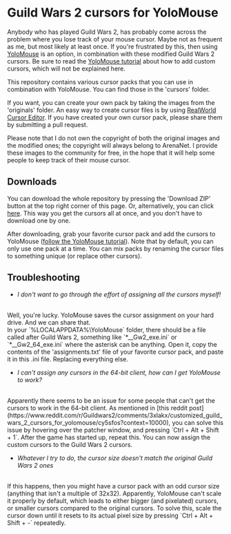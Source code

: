 # Guild Wars 2 cursors for YoloMouse

Anybody who has played Guild Wars 2, has probably come across the problem where you lose track of your mouse cursor. Maybe not as frequent as me, but most likely at least once.
If you're frustrated by this, then using [YoloMouse](https://pandateemo.github.io/YoloMouse/) is an option, in combination with these modified Guild Wars 2 cursors.
Be sure to read the [YoloMouse tutorial](https://pandateemo.github.io/YoloMouse/help.html) about how to add custom cursors, which will not be explained here.

This repository contains various cursor packs that you can use in combination with YoloMouse.
You can find those in the 'cursors' folder.

If you want, you can create your own pack by taking the images from the 'originals' folder.
An easy way to create cursor files is by using [RealWorld Cursor Editor](http://www.rw-designer.com/cursor-maker).
If you have created your own cursor pack, please share them by submitting a pull request.

Please note that I do not own the copyright of both the original images and the modified ones; the copyright will always belong to ArenaNet.
I provide these images to the community for free, in the hope that it will help some people to keep track of their mouse cursor.

## Downloads
You can download the whole repository by pressing the 'Download ZIP' button at the top right corner of this page.
Or, alternatively, you can click [here](archive/master.zip).
This way you get the cursors all at once, and you don't have to download one by one.

After downloading, grab your favorite cursor pack and add the cursors to YoloMouse ([follow the YoloMouse tutorial](https://pandateemo.github.io/YoloMouse/help.html)).
Note that by default, you can only use one pack at a time.
You can mix packs by renaming the cursor files to something unique (or replace other cursors).

## Troubleshooting
- *I don't want to go through the effort of assigning all the cursors myself!*
<br>
Well, you're lucky.
YoloMouse saves the cursor assignment on your hard drive.
And we can share that.
<br>
In your `%LOCALAPPDATA%\YoloMouse` folder, there should be a file called after Guild Wars 2, something like `*__Gw2_exe.ini` or `*__Gw2_64_exe.ini` where the asterisk can be anything.
Open it, copy the contents of the 'assignments.txt' file of your favorite cursor pack, and paste it in this .ini file. Replacing everything else.

- *I can't assign any cursors in the 64-bit client, how can I get YoloMouse to work?*
<br>
Apparently there seems to be an issue for some people that can't get the cursors to work in the 64-bit client.
As mentioned in [this reddit post](https://www.reddit.com/r/Guildwars2/comments/3xlakx/customized_guild_wars_2_cursors_for_yolomouse/cy5sfos?context=10000), you can solve this issue by hovering over the patcher window, and pressing `Ctrl + Alt + Shift + 1`.
After the game has started up, repeat this.
You can now assign the custom cursors to the Guild Wars 2 cursors.

- *Whatever I try to do, the cursor size doesn't match the original Guild Wars 2 ones*
<br>
If this happens, then you might have a cursor pack with an odd cursor size (anything that isn't a multiple of 32x32).
Apparently, YoloMouse can't scale it properly by default, which leads to either bigger (and pixelated) cursors, or smaller cursors compared to the original cursors.
To solve this, scale the cursor down until it resets to its actual pixel size by pressing `Ctrl + Alt + Shift + -` repeatedly.
